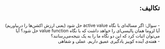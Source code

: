 <div dir='rtl'>
<h2>تکالیف:</h2> <br>
- سوال: اگر مساله‌ای با نگاه active value حل شود (یعنی ارزش اکشن‌ها را دربیاوریم) آیا لزوما همان پالیسی‌ای را خواهد داشت که با نگاه value function حل شود؟ آیا می‌توان اثبات کرد که این دو نگاه ما را به یک نتیجه‌می‌رسانند؟<br>
- هفته‌ی آینده کوییز یادگیری عمیق داریم. عملی و شفاهی<br> 
</div>

